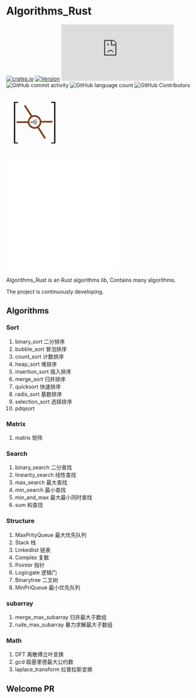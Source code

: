 # Algorithms_Rust
[![crates.io](https://img.shields.io/crates/dr/algori)](https://crates.io/crates/algori?logo=rust&type=flat-square)
[![Version](https://img.shields.io/crates/v/algori)](https://crates.io/crates/algori?logo=rust&style=flat&logoColor=green)
[![Matrix](https://img.shields.io/matrix/algori%3Amozilla.org?style=flat)](https://matrix.to/#/#algori:mozilla.org?style=flat-square&logo=matrix)
![GitHub commit activity](https://img.shields.io/github/commit-activity/w/donjuanplatinum/algori?style=plastic&logoColor=yellow&color=blue)
![GitHub language count](https://img.shields.io/github/languages/count/donjuanplatinum/algori?style=flat-square&logo=rust&logoColor=black&color=black)
![GitHub Contributors](https://img.shields.io/github/contributors/donjuanplatinum/algori?style=flat&color=green)

<img src=./algori.png width="30%" >



[![Chinese](./README.zh.md)](./README.zh.md)
[![English](./README.md)](./README.md)




Algorithms_Rust is an Rust algorithms lib, Contains many algorithms.

The project is continuously developing.

## Algorithms
### Sort
1. binary_sort 二分排序
2. bubble_sort 冒泡排序
3. count_sort 计数排序
4. heap_sort 堆排序
5. insertion_sort 插入排序
6. merge_sort 归并排序
7. quicksort 快速排序
8. radix_sort 基数排序
9. selection_sort 选择排序
10. pdqsort
### Matrix
1. matrix 矩阵
### Search
1. binary_search 二分查找
2. linearity_search 线性查找
3. max_search 最大查找
4. min_search 最小查找
5. min_and_max 最大最小同时查找
6. sum 和查找
### Structure
1. MaxPrityQueue 最大优先队列
2. Stack 栈
3. Linkedlist 链表
4. Complex 复数
5. Pointer 指针
6. Logicgate 逻辑门
7. Binarytree 二叉树
8. MinPriQueue 最小优先队列

### subarray
1. merge_max_subarray 归并最大子数组
2. rude_max_subarray 暴力求解最大子数组

### Math
1. DFT 离散傅立叶变换
2. gcd 殴基里德最大公约数
3. laplace_transform 拉普拉斯变换
## Welcome PR


